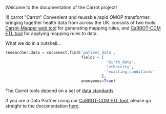 Welcome to the documentation of the Carrot project!

!!! carrot "Carrot"
    *C*onvenient *a*nd *r*eusable *r*apid *O*MOP *t*ransformer: bringing together health data from across the UK.
    consists of two tools: [Carrot-Mapper web tool](Carrot-Mapper/index.md) for generating mapping rules, and 
    [CaRROT-CDM ETL tool](CaRROT-CDM/index.md) for applying mapping rules to data.

What we do in a nutshell...
```python
researcher.data = coconnect.find('patient_data',
                                 fields = [
                                            'birth_date',
                                            'ethnicity',
                                            'existing_conditions'
                                          ],
                                 anonymous=True)
```

The Carrot tools depend on a set of [data standards]()

If you are a Data Partner using our [CaRROT-CDM ETL tool](https://github.com/HDRUK/CaRROT-CDM), please go straight to the documentation [here](CaRROT-CDM/index.md).
